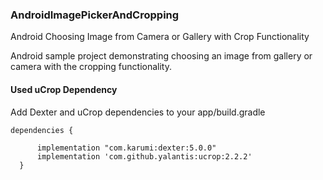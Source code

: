 ### AndroidImagePickerAndCropping

Android Choosing Image from Camera or Gallery with Crop Functionality

Android sample project demonstrating choosing an image from gallery or camera with the cropping functionality.


#### Used uCrop Dependency

Add Dexter and uCrop dependencies to your app/build.gradle
    
    dependencies {
        
          implementation "com.karumi:dexter:5.0.0"
          implementation 'com.github.yalantis:ucrop:2.2.2'
      }
